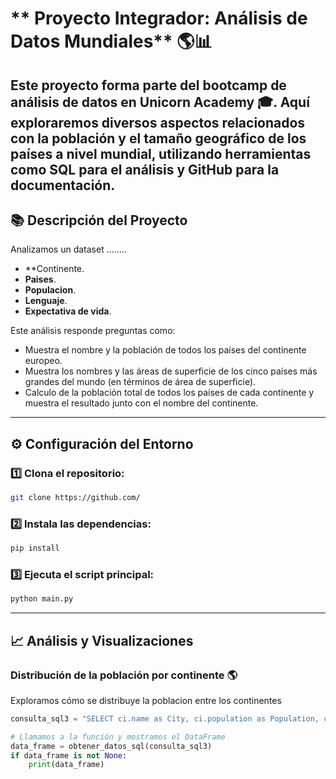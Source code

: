 #  ** Proyecto Integrador: Análisis de Datos Mundiales** 🌎📊

Este proyecto forma parte del bootcamp de análisis de datos en Unicorn Academy 🎓. Aquí exploraremos diversos aspectos relacionados con la población y el tamaño geográfico de los países a nivel mundial, utilizando herramientas como SQL para el análisis y GitHub para la documentación.
---


## 📚 **Descripción del Proyecto**

Analizamos un dataset ........

- **Continente.
-   **Paises**.
-   **Populacion**.
-   **Lenguaje**.
-   **Expectativa de vida**.

Este análisis responde preguntas como:

-   Muestra el nombre y la población de todos los países del continente europeo.
-   Muestra los nombres y las áreas de superficie de los cinco países más grandes del mundo (en términos de área de superficie).
-   Calculo de la población total de todos los países de cada continente y muestra el resultado junto con el nombre del continente.

---

## ⚙️ **Configuración del Entorno**

### 1️⃣ Clona el repositorio:

```bash
git clone https://github.com/
```

### 2️⃣ Instala las dependencias:

```bash
pip install 
```

### 3️⃣ Ejecuta el script principal:

```bash
python main.py
```

---

## 📈 **Análisis y Visualizaciones**

### Distribución de la población por continente 🌎

Exploramos cómo se distribuye la poblacion entre los continentes

```python
consulta_sql3 = "SELECT ci.name as City, ci.population as Population, co.name as Country FROM city as ci LEFT JOIN country as co ON ci.countrycode = co.code WHERE co.continent = 'Europe' ORDER BY ci.POPULATION desc;"  # Cambia esto a tu consulta deseada

# Llamamos a la función y mostramos el DataFrame
data_frame = obtener_datos_sql(consulta_sql3)
if data_frame is not None:
    print(data_frame)




